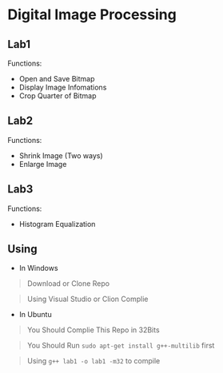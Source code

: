 # Digital Image Processing

## Lab1

Functions: 

* Open and Save Bitmap
* Display Image Infomations
* Crop Quarter of Bitmap

## Lab2

Functions:

* Shrink Image (Two ways)
* Enlarge Image

## Lab3

Functions:

* Histogram Equalization

## Using

* In Windows

> Download or Clone Repo

> Using Visual Studio or Clion Complie

* In Ubuntu

> You Should Complie This Repo in 32Bits

> You Should Run ```sudo apt-get install g++-multilib``` first

> Using ```g++ lab1 -o lab1 -m32``` to compile

